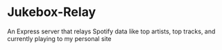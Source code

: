 # Jukebox-Relay
An Express server that relays Spotify data like top artists, top tracks, and currently playing to my personal site
